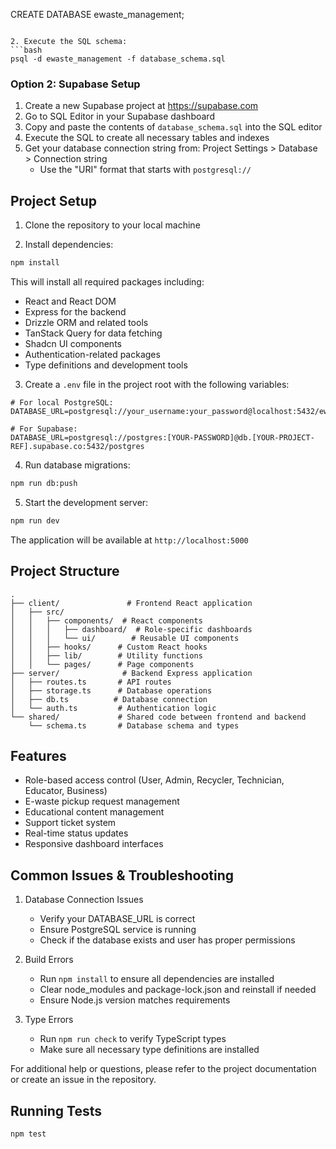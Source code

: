 CREATE DATABASE ewaste_management;
```

2. Execute the SQL schema:
```bash
psql -d ewaste_management -f database_schema.sql
```

### Option 2: Supabase Setup
1. Create a new Supabase project at https://supabase.com
2. Go to SQL Editor in your Supabase dashboard
3. Copy and paste the contents of `database_schema.sql` into the SQL editor
4. Execute the SQL to create all necessary tables and indexes
5. Get your database connection string from: Project Settings > Database > Connection string
   - Use the "URI" format that starts with `postgresql://`

## Project Setup
1. Clone the repository to your local machine

2. Install dependencies:
```bash
npm install
```

This will install all required packages including:
- React and React DOM
- Express for the backend
- Drizzle ORM and related tools
- TanStack Query for data fetching
- Shadcn UI components
- Authentication-related packages
- Type definitions and development tools

3. Create a `.env` file in the project root with the following variables:
```env
# For local PostgreSQL:
DATABASE_URL=postgresql://your_username:your_password@localhost:5432/ewaste_management

# For Supabase:
DATABASE_URL=postgresql://postgres:[YOUR-PASSWORD]@db.[YOUR-PROJECT-REF].supabase.co:5432/postgres
```

4. Run database migrations:
```bash
npm run db:push
```

5. Start the development server:
```bash
npm run dev
```

The application will be available at `http://localhost:5000`

## Project Structure
```
.
├── client/               # Frontend React application
│   ├── src/
│   │   ├── components/  # React components
│   │   │   ├── dashboard/  # Role-specific dashboards
│   │   │   └── ui/        # Reusable UI components
│   │   ├── hooks/      # Custom React hooks
│   │   ├── lib/        # Utility functions
│   │   └── pages/      # Page components
├── server/              # Backend Express application
│   ├── routes.ts       # API routes
│   ├── storage.ts      # Database operations
│   ├── db.ts          # Database connection
│   └── auth.ts         # Authentication logic
└── shared/             # Shared code between frontend and backend
    └── schema.ts       # Database schema and types
```

## Features
- Role-based access control (User, Admin, Recycler, Technician, Educator, Business)
- E-waste pickup request management
- Educational content management
- Support ticket system
- Real-time status updates
- Responsive dashboard interfaces

## Common Issues & Troubleshooting
1. Database Connection Issues
   - Verify your DATABASE_URL is correct
   - Ensure PostgreSQL service is running
   - Check if the database exists and user has proper permissions

2. Build Errors
   - Run `npm install` to ensure all dependencies are installed
   - Clear node_modules and package-lock.json and reinstall if needed
   - Ensure Node.js version matches requirements

3. Type Errors
   - Run `npm run check` to verify TypeScript types
   - Make sure all necessary type definitions are installed

For additional help or questions, please refer to the project documentation or create an issue in the repository.

## Running Tests
```bash
npm test